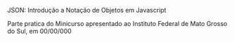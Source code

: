 JSON: Introdução a Notação de Objetos em Javascript

Parte pratica do Minicurso apresentado ao Instituto Federal de Mato Grosso do Sul, em 00/00/000

